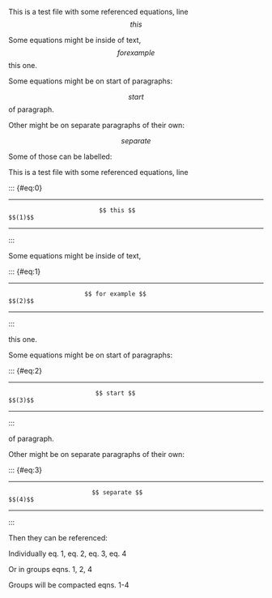 This is a test file with some referenced equations, line $$ this $$

Some equations might be inside of text, $$ for example $$ this one.

Some equations might be on start of paragraphs:

$$ start $$ of paragraph.

Other might be on separate paragraphs of their own:

$$ separate $$

Some of those can be labelled:

This is a test file with some referenced equations, line

::: {#eq:0}
  ---------------------------------------------------------------- ---------
                             $$ this $$                              $$(1)$$
  ---------------------------------------------------------------- ---------
:::

Some equations might be inside of text,

::: {#eq:1}
  ---------------------------------------------------------------- ---------
                         $$ for example $$                           $$(2)$$
  ---------------------------------------------------------------- ---------
:::

this one.

Some equations might be on start of paragraphs:

::: {#eq:2}
  ---------------------------------------------------------------- ---------
                            $$ start $$                              $$(3)$$
  ---------------------------------------------------------------- ---------
:::

of paragraph.

Other might be on separate paragraphs of their own:

::: {#eq:3}
  ---------------------------------------------------------------- ---------
                           $$ separate $$                            $$(4)$$
  ---------------------------------------------------------------- ---------
:::

Then they can be referenced:

Individually eq. 1, eq. 2, eq. 3, eq. 4

Or in groups eqns. 1, 2, 4

Groups will be compacted eqns. 1-4
